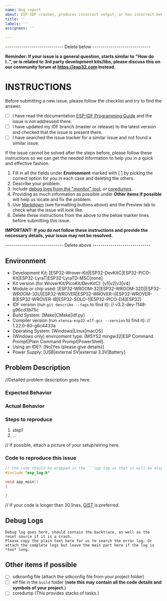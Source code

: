 ```yaml
---
name: Bug report
about: ESP-IDF crashes, produces incorrect output, or has incorrect behavior
title: ''
labels: ''
assignees: ''

---
```


----------------------------- Delete below -----------------------------

**Reminder: If your issue is a general question, starts similar to "How do I..", or is related to 3rd party development kits/libs, please discuss this on our community forum at https://esp32.com instead.**

INSTRUCTIONS
============

Before submitting a new issue, please follow the checklist and try to find the answer.

- [ ] I have read the documentation [ESP-IDF Programming Guide](https://docs.espressif.com/projects/esp-idf/en/latest/) and the issue is not addressed there.
- [ ] I have updated my IDF branch (master or release) to the latest version and checked that the issue is present there.
- [ ] I have searched the issue tracker for a similar issue and not found a similar issue.

If the issue cannot be solved after the steps before, please follow these instructions so we can get the needed information to help you in a quick and effective fashion.

1. Fill in all the fields under **Environment** marked with [ ] by picking the correct option for you in each case and deleting the others.
2. Describe your problem.
3. Include [debug logs from the "monitor" tool](https://docs.espressif.com/projects/esp-idf/en/latest/get-started/idf-monitor.html#automatically-decoding-addresses), or [coredumps](https://docs.espressif.com/projects/esp-idf/en/latest/api-guides/core_dump.html).
4. Providing as much information as possible under **Other items if possible** will help us locate and fix the problem.
5. Use [Markdown](https://guides.github.com/features/mastering-markdown/) (see formatting buttons above) and the Preview tab to check what the issue will look like.
6. Delete these instructions from the above to the below marker lines before submitting this issue.

**IMPORTANT: If you do not follow these instructions and provide the necessary details, your issue may not be resolved.**

----------------------------- Delete above -----------------------------

## Environment

- Development Kit:      [ESP32-Wrover-Kit|ESP32-DevKitC|ESP32-PICO-Kit|ESP32-LyraT|ESP32-LyraTD-MSC|none]
- Kit version (for WroverKit/PicoKit/DevKitC): [v1|v2|v3|v4]
- Module or chip used:  [ESP32-WROOM-32|ESP32-WROOM-32D|ESP32-WROOM-32U|ESP32-WROVER|ESP32-WROVER-I|ESP32-WROVER-B|ESP32-WROVER-IB|ESP32-SOLO-1|ESP32-PICO-D4|ESP32]
- IDF version (run ``git describe --tags`` to find it):
    // v3.2-dev-1148-g96cd3b75c
- Build System:         [Make|CMake|idf.py]
- Compiler version (run ``xtensa-esp32-elf-gcc --version`` to find it):
    // 1.22.0-80-g6c4433a
- Operating System:     [Windows|Linux|macOS]
- (Windows only) environment type: [MSYS2 mingw32|ESP Command Prompt|Plain Command Prompt|PowerShell].
- Using an IDE?: [No|Yes (please give details)]
- Power Supply:         [USB|external 5V|external 3.3V|Battery]

## Problem Description

//Detailed problem description goes here.

### Expected Behavior

### Actual Behavior

### Steps to reproduce

1. step1
2. ...

// If possible, attach a picture of your setup/wiring here.


### Code to reproduce this issue

```cpp
// the code should be wrapped in the ```cpp tag so that it will be displayed better.
#include "esp_log.h"

void app_main()
{

}

```
// If your code is longer than 30 lines, [GIST](https://gist.github.com) is preferred.

## Debug Logs

```
Debug log goes here, should contain the backtrace, as well as the reset source if it is a crash.
Please copy the plain text here for us to search the error log. Or attach the complete logs but leave the main part here if the log is *too* long.
```

## Other items if possible

- [ ] sdkconfig file (attach the sdkconfig file from your project folder)
- [ ] elf file in the ``build`` folder (**note this may contain all the code details and symbols of your project.**)
- [ ] coredump (This provides stacks of tasks.)
